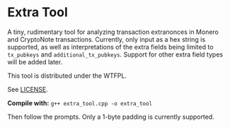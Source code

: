 # Extra Tool
A tiny, rudimentary tool for analyzing transaction extranonces in Monero and CryptoNote transactions.  Currently, only input as a hex string is supported, as well as interpretations of the extra fields being limited to `tx_pubkeys` and `additional_tx_pubkeys`.  Support for other extra field types will be added later. 

This tool is distributed under the WTFPL.

See [LICENSE](LICENSE.md).

**Compile with:** `g++ extra_tool.cpp -o extra_tool`

Then follow the prompts.  Only a 1-byte padding is currently supported.


